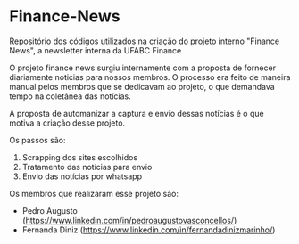# Finance-News
Repositório dos códigos utilizados na criação do projeto interno "Finance News", a newsletter interna da UFABC Finance

O projeto finance news surgiu internamente com a proposta de fornecer diariamente noticias para nossos membros. 
O processo era feito de maneira manual pelos membros que se dedicavam ao projeto, o que demandava tempo na coletânea das notícias.

A proposta de automanizar a captura e envio dessas notícias é o que motiva a criação desse projeto.

Os passos são:

1. Scrapping dos sites escolhidos
2. Tratamento das notícias para envio
3. Envio das notícias por whatsapp


Os membros que realizaram esse projeto são:

- Pedro Augusto (https://www.linkedin.com/in/pedroaugustovasconcellos/)
- Fernanda Diniz (https://www.linkedin.com/in/fernandadinizmarinho/)
